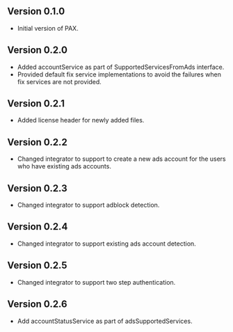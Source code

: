 ## Version 0.1.0

* Initial version of PAX.

## Version 0.2.0
* Added accountService as part of SupportedServicesFromAds interface.
* Provided default fix service implementations to avoid the failures when fix services are not provided.

## Version 0.2.1
* Added license header for newly added files.

## Version 0.2.2
* Changed integrator to support to create a new ads account for the users
  who have existing ads accounts.

## Version 0.2.3
* Changed integrator to support adblock detection.

## Version 0.2.4
* Changed integrator to support existing ads account detection.

## Version 0.2.5
* Changed integrator to support two step authentication.

## Version 0.2.6
* Add accountStatusService as part of adsSupportedServices.
